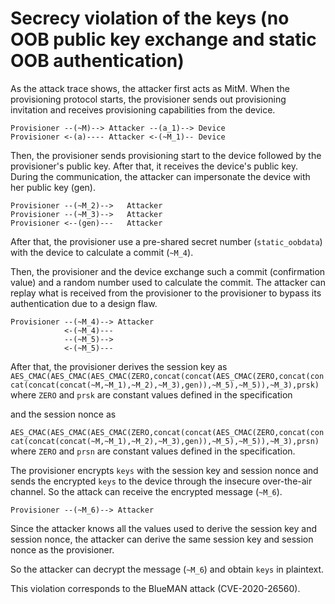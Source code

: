 # Secrecy violation of the keys (no OOB public key exchange and static OOB authentication)

As the attack trace shows, the attacker first acts as MitM.
When the provisioning protocol starts, the provisioner sends out provisioning invitation and receives provisioning capabilities from the device.

```
Provisioner --(~M)--> Attacker --(a_1)--> Device
Provisioner <-(a)---- Attacker <-(~M_1)-- Device
```

Then, the provisioner sends provisioning start to the device followed by the provisioner's public key.
After that, it receives the device's public key.
During the communication, the attacker can impersonate the device with her public key (gen).

```
Provisioner --(~M_2)-->   Attacker
Provisioner --(~M_3)-->   Attacker
Provisioner <--(gen)---   Attacker
```

After that, the provisioner use a pre-shared secret number (`static_oobdata`) with the device to calculate a commit (`~M_4`).

Then, the provisioner and the device exchange such a commit (confirmation value) and a random number used to calculate the commit.
The attacker can replay what is received from the provisioner to the provisioner to bypass its authentication due to a design flaw.

```
Provisioner --(~M_4)--> Attacker
            <-(~M_4)---
            --(~M_5)-->
            <-(~M_5)---
```

After that, the provisioner derives the session key as
 `AES_CMAC(AES_CMAC(AES_CMAC(ZERO,concat(concat(AES_CMAC(ZERO,concat(concat(concat(concat(~M,~M_1),~M_2),~M_3),gen)),~M_5),~M_5)),~M_3),prsk)` where `ZERO` and `prsk` are constant values defined in the specification

 and the session nonce as

 `AES_CMAC(AES_CMAC(AES_CMAC(ZERO,concat(concat(AES_CMAC(ZERO,concat(concat(concat(concat(~M,~M_1),~M_2),~M_3),gen)),~M_5),~M_5)),~M_3),prsn)` where `ZERO` and `prsn` are constant values defined in the specification.

The provisioner encrypts `keys` with the session key and session nonce and sends the encrypted `keys` to the device through the insecure over-the-air channel.
So the attack can receive the encrypted message (`~M_6`).
```
Provisioner --(~M_6)--> Attacker
```

Since the attacker knows all the values used to derive the session key and session nonce, the attacker can derive the same session key and session nonce as the provisioner.

So the attacker can decrypt the message (`~M_6`) and obtain `keys` in plaintext.

This violation corresponds to the BlueMAN attack (CVE-2020-26560).
